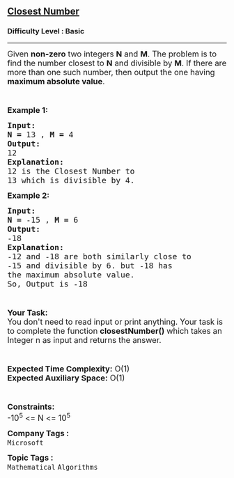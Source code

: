 <h2><a href="https://practice.geeksforgeeks.org/problems/closest-number5728/1?page=1&difficulty[]=-1&status[]=unsolved&sortBy=submissions">Closest Number</a></h2><h3>Difficulty Level : Basic</h3><hr><div class="problems_problem_content__Xm_eO"><p><span style="font-size:18px">Given <strong>non-zero</strong> two integers <strong>N</strong> and <strong>M</strong>. The problem is to find the number closest to <strong>N</strong> and divisible by <strong>M</strong>. If there are more than one such number, then output the one having <strong>maximum absolute value</strong>.</span></p>

<p>&nbsp;</p>

<p><span style="font-size:18px"><strong>Example 1:</strong></span></p>

<pre><span style="font-size:18px"><strong>Input:</strong></span>
<span style="font-size:18px"><strong>N = </strong>13 , <strong>M = </strong>4</span>
<span style="font-size:18px"><strong>Output:
</strong>12</span>
<span style="font-size:18px"><strong>Explanation:
</strong>12 is the Closest Number to
13 which is divisible by 4.</span></pre>

<p><span style="font-size:18px"><strong>Example 2:</strong></span></p>

<pre><span style="font-size:18px"><strong>Input:</strong></span>
<span style="font-size:18px"><strong>N = </strong>-15 , <strong>M = </strong>6</span>
<span style="font-size:18px"><strong>Output:
</strong>-18</span>
<span style="font-size:18px"><strong>Explanation:
</strong>-12 and -18 are both similarly close to
-15 and divisible by 6. but -18 has
the maximum absolute value.
So, Output is -18</span></pre>

<p>&nbsp;</p>

<p><span style="font-size:18px"><strong>Your Task:</strong><br>
You don't need to read input or print anything. Your task is to complete the function <strong>closestNumber()</strong> which takes an Integer n as input and returns the answer.</span></p>

<p>&nbsp;</p>

<p><span style="font-size:18px"><strong>Expected Time Complexity:</strong> O(1)<br>
<strong>Expected Auxiliary Space:</strong> O(1)</span></p>

<p>&nbsp;</p>

<p><span style="font-size:18px"><strong>Constraints:</strong></span><br>
<span style="font-size:18px">-10<sup>5</sup> &lt;= N &lt;= 10<sup>5</sup></span></p>
</div><p><span style=font-size:18px><strong>Company Tags : </strong><br><code>Microsoft</code>&nbsp;<br><p><span style=font-size:18px><strong>Topic Tags : </strong><br><code>Mathematical</code>&nbsp;<code>Algorithms</code>&nbsp;